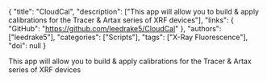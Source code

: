 {
  "title": "CloudCal",
  "description": ["This app will allow you to build & apply calibrations for the Tracer & Artax series of XRF devices"],
  "links": {
    "GitHub": "https://github.com/leedrake5/CloudCal"
  },
  "authors": ["leedrake5"],
  "categories": ["Scripts"],
  "tags": ["X-Ray Fluorescence"],
  "doi": null
}

<!-- Generated by csv2md.R – do not edit by hand -->

This app will allow you to build & apply calibrations for the Tracer & Artax series of XRF devices